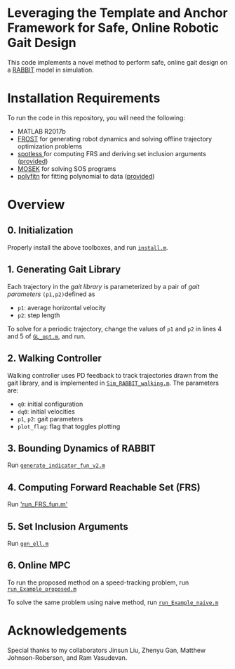 # Leveraging the Template and Anchor Framework for Safe, Online Robotic Gait Design
This code implements a novel method to perform safe, online gait design on a [RABBIT](https://ieeexplore.ieee.org/stamp/stamp.jsp?arnumber=1234651) model in simulation.

# Installation Requirements
To run the code in this repository, you will need the following:
- MATLAB R2017b
- [FROST](https://ayonga.github.io/frost-dev/index.html) for generating robot dynamics and solving offline trajectory optimization problems
- [spotless ](https://github.com/spot-toolbox/spotless) for computing FRS and deriving set inclusion arguments ([provided](https://github.com/pczhao/TA_GaitDesign/tree/master/Utils/spotless))
- [MOSEK](https://www.mosek.com/) for solving SOS programs
- [polyfitn](https://www.mathworks.com/matlabcentral/fileexchange/34765-polyfitn) for fitting polynomial to data ([provided](https://github.com/pczhao/TA_GaitDesign/tree/master/Utils/PolyfitnTools))
# Overview
## 0. Initialization
Properly install the above toolboxes, and run [`install.m`](https://github.com/pczhao/TA_GaitDesign/blob/master/install.m).
## 1. Generating Gait Library
Each trajectory in the *gait library* is parameterized by a pair of *gait parameters* `(p1,p2)`defined as

- `p1`: average horizontal velocity
- `p2`: step length

To solve for a periodic trajectory, change the values of `p1` and `p2` in lines 4 and 5 of [`GL_opt.m`](https://github.com/pczhao/TA_GaitDesign/blob/master/Step1.Gait_Library/GL_opt.m), and run.
## 2. Walking Controller
Walking controller uses PD feedback to track trajectories drawn from the gait library, and is implemented in [`Sim_RABBIT_walking.m`](https://github.com/pczhao/TA_GaitDesign/blob/master/Step2.Walking_Controller/Sim_RABBIT_walking.m). The parameters are:

- `q0`: initial configuration
- `dq0`: initial velocities
- `p1`, `p2`: gait parameters
- `plot_flag`: flag that toggles plotting

## 3. Bounding Dynamics of RABBIT
Run [`generate_indicator_fun_v2.m`](https://github.com/pczhao/TA_GaitDesign/blob/master/Step3.Dynamics_Bounds/generate_indicator_fun_v2.m)

## 4. Computing Forward Reachable Set (FRS)
Run ['run_FRS_fun.m'](https://github.com/pczhao/TA_GaitDesign/blob/master/Step4.FRS/run_FRS_fun.m)

## 5. Set Inclusion Arguments
Run [`gen_ell.m`](https://github.com/pczhao/TA_GaitDesign/blob/master/Step5.Set_Inclusion/gen_ell.m)

## 6. Online MPC
To run the proposed method on a speed-tracking problem, run [`run_Example_proposed.m`](https://github.com/pczhao/TA_GaitDesign/blob/master/Step6.MPC/run_Example_proposed.m)

To solve the same problem using naive method, run [`run_Example_naive.m`](https://github.com/pczhao/TA_GaitDesign/blob/master/Step6.MPC/run_Example_naive.m)

# Acknowledgements
Special thanks to my collaborators Jinsun Liu, Zhenyu Gan, Matthew Johnson-Roberson, and Ram Vasudevan.
